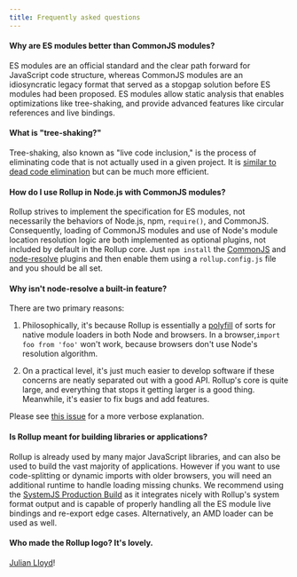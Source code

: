 ```yaml
---
title: Frequently asked questions
---
```


#### Why are ES modules better than CommonJS modules?

ES modules are an official standard and the clear path forward for JavaScript code structure, whereas CommonJS modules are an idiosyncratic legacy format that served as a stopgap solution before ES modules had been proposed. ES modules allow static analysis that enables optimizations like tree-shaking, and provide advanced features like circular references and live bindings.

#### What is "tree-shaking?"

Tree-shaking, also known as "live code inclusion," is the process of eliminating code that is not actually used in a given project. It is [similar to dead code elimination](https://medium.com/@Rich_Harris/tree-shaking-versus-dead-code-elimination-d3765df85c80#.jnypozs9n) but can be much more efficient.

#### How do I use Rollup in Node.js with CommonJS modules?

Rollup strives to implement the specification for ES modules, not necessarily the behaviors of Node.js, npm, `require()`, and CommonJS. Consequently, loading of CommonJS modules and use of Node's module location resolution logic are both implemented as optional plugins, not included by default in the Rollup core. Just `npm install` the [CommonJS](https://github.com/rollup/rollup-plugin-commonjs) and [node-resolve](https://github.com/rollup/rollup-plugin-node-resolve) plugins and then enable them using a `rollup.config.js` file and you should be all set.

#### Why isn't node-resolve a built-in feature?

There are two primary reasons:

1. Philosophically, it's because Rollup is essentially a [polyfill](https://en.wikipedia.org/wiki/Polyfill_(programming)) of sorts for native module loaders in both Node and browsers. In a browser,`import foo from 'foo'` won't work, because browsers don't use Node's resolution algorithm.

2. On a practical level, it's just much easier to develop software if these concerns are neatly separated out with a good API. Rollup's core is quite large, and everything that stops it getting larger is a good thing. Meanwhile, it's easier to fix bugs and add features.

Please see [this issue](https://github.com/rollup/rollup/issues/1555#issuecomment-322862209) for a more verbose explanation.

#### Is Rollup meant for building libraries or applications?

Rollup is already used by many major JavaScript libraries, and can also be used to build the vast majority of applications. However if you want to use code-splitting or dynamic imports with older browsers, you will need an additional runtime to handle loading missing chunks. We recommend using the [SystemJS Production Build](https://github.com/systemjs/systemjs#browser-production) as it integrates nicely with Rollup's system format output and is capable of properly handling all the ES module live bindings and re-export edge cases. Alternatively, an AMD loader can be used as well.

#### Who made the Rollup logo? It's lovely.

[Julian Lloyd](https://twitter.com/jlmakes)!
